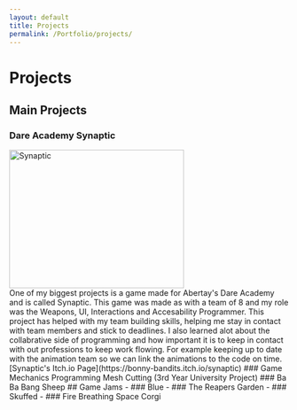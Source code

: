 ```yaml
---
layout: default
title: Projects
permalink: /Portfolio/projects/
---
```


# Projects

## Main Projects

 ### Dare Academy Synaptic
<img width="315" height="250" alt="Synaptic" src="https://github.com/user-attachments/assets/a12b8fc3-fe75-453e-8ef8-0454fba62356" />
<br/>
 One of my biggest projects is a game made for Abertay's Dare Academy and is called Synaptic. This game was made as with a team of 8 and my role was the Weapons, UI, Interactions and Accesability Programmer. This project has helped with my team building skills, helping me stay in contact with team members and stick to deadlines. I also learned alot about the collabrative side of programming and how important it is to keep in contact with out professions to keep work flowing. For example keeping up to date with the animation team so we can link the animations to the code on time.
<br/> [Synaptic's Itch.io Page](https://bonny-bandits.itch.io/synaptic)
 ### Game Mechanics Programming Mesh Cutting (3rd Year University Project)
 ### Ba Ba Bang Sheep
## Game Jams
- ### Blue
- ### The Reapers Garden
- ### Skuffed
- ### Fire Breathing Space Corgi
